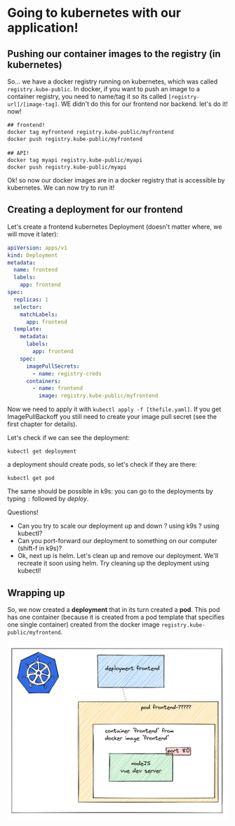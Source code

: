 # Going to kubernetes with our application!

## Pushing our container images to the registry (in kubernetes)

So... we have a docker registry running on kubernetes, which was called `registry.kube-public`. In docker, if you want to push an image to a container registry, you need to name/tag it so its called `[registry-url]/[image-tag]`. WE didn't do this for our frontend nor backend. let's do it! now!

```shell
## frontend!
docker tag myfrontend registry.kube-public/myfrontend
docker push registry.kube-public/myfrontend

## API!
docker tag myapi registry.kube-public/myapi
docker push registry.kube-public/myapi
```

Ok! so now our docker images are in a docker registry that is accessible by kubernetes. We can now try to run it!

## Creating a deployment for our frontend

Let's create a frontend kubernetes Deployment (doesn't matter where, we will move it later):

```yaml
apiVersion: apps/v1
kind: Deployment
metadata:
  name: frontend
  labels:
    app: frontend
spec:
  replicas: 1
  selector:
    matchLabels:
      app: frontend
  template:
    metadata:
      labels:
        app: frontend
    spec:
      imagePullSecrets:
        - name: registry-creds
      containers:
        - name: frontend
          image: registry.kube-public/myfrontend
```

Now we need to apply it with `kubectl apply -f [thefile.yaml]`. If you get ImagePullBackoff you still need to create your image pull secret (see the first chapter for details).



Let's check if we can see the deployment:

```shell
kubectl get deployment
```

a deployment should create pods, so let's check if they are there:

```shell
kubectl get pod
```

The same should be possible in k9s: you can go to the deployments by typing `:` followed by *deploy*.


Questions!

* Can you try to scale our deployment up and down ? using k9s ? using kubectl?
* Can you port-forward our deployment to something on our computer (shift-f in k9s)?
* Ok, next up is helm. Let's clean up and remove our deployment. We'll recreate it soon using helm. Try cleaning up the deployment using kubectl!


## Wrapping up

So, we now created a **deployment** that in its turn created a **pod**. This pod has one container (because it is created from a pod template that specifies one single container) created from the docker image `registry.kube-public/myfrontend`.

![frontend-deployment](../imgs/frontend-deployment.png)

